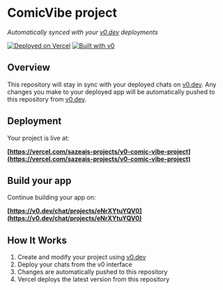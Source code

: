 # ComicVibe project

*Automatically synced with your [v0.dev](https://v0.dev) deployments*

[![Deployed on Vercel](https://img.shields.io/badge/Deployed%20on-Vercel-black?style=for-the-badge&logo=vercel)](https://vercel.com/sazeais-projects/v0-comic-vibe-project)
[![Built with v0](https://img.shields.io/badge/Built%20with-v0.dev-black?style=for-the-badge)](https://v0.dev/chat/projects/eNrXYtuYQV0)

## Overview

This repository will stay in sync with your deployed chats on [v0.dev](https://v0.dev).
Any changes you make to your deployed app will be automatically pushed to this repository from [v0.dev](https://v0.dev).

## Deployment

Your project is live at:

**[https://vercel.com/sazeais-projects/v0-comic-vibe-project](https://vercel.com/sazeais-projects/v0-comic-vibe-project)**

## Build your app

Continue building your app on:

**[https://v0.dev/chat/projects/eNrXYtuYQV0](https://v0.dev/chat/projects/eNrXYtuYQV0)**

## How It Works

1. Create and modify your project using [v0.dev](https://v0.dev)
2. Deploy your chats from the v0 interface
3. Changes are automatically pushed to this repository
4. Vercel deploys the latest version from this repository
